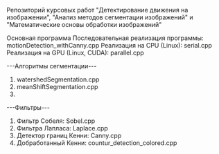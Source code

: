 Репозиторий курсовых работ "Детектирование движения на изображении", "Анализ методов сегментации изображений" и "Математические основы обработки изображений"

Основная программа
Последовательная реализация программы: motionDetection_withCanny.cpp
Реализация на CPU (Linux): serial.cpp
Реализация на GPU (Linux, CUDA): parallel.cpp

---Алгоритмы сегментации---
1. watershedSegmentation.cpp
2. meanShiftSegmentation.cpp
3. 

---Фильтры---
1. Фильтр Собеля: Sobel.cpp
2. Фильтра Лапласа: Laplace.cpp
3. Детектор границ Кенни: Canny.cpp
4. Добработанный Кенни: countur_detection_colored.cpp
